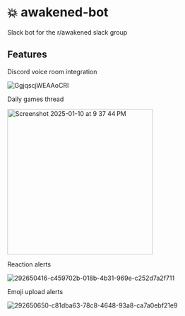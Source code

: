 # 💥 awakened-bot

Slack bot for the r/awakened slack group

## Features

Discord voice room integration

![GgjqscjWEAAoCRI](https://github.com/user-attachments/assets/6cc9eec0-adb4-4948-bfb5-12b063e09945)

Daily games thread

<img width="329" alt="Screenshot 2025-01-10 at 9 37 44 PM" src="https://github.com/user-attachments/assets/169f2666-b29c-40a7-9040-1951eba6455f" />

Reaction alerts

![292650416-c459702b-018b-4b31-969e-c252d7a2f711](https://github.com/user-attachments/assets/66762ca1-d8c5-413b-b32b-d34a96d3e89d)

Emoji upload alerts

![292650650-c81dba63-78c8-4648-93a8-ca7a0ebf21e9](https://github.com/user-attachments/assets/627213b5-c844-432f-8956-da9191aa0dd9)
